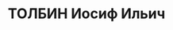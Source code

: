 ---
title: ТОЛБИН Иосиф Ильич
description: "Род. 1897, Аз.ССР, г.Астара. Образование высшее (Азерб. ин-т нефти и\
  \ газа им. Азизбекова).\n Гл. геолог треста \"Орджоникидзенефть\". За открытие новых\
  \ нефтеносных пластов он был награжден орденом Ленина. Прож.: Аз.ССР, г.Баку.\n\
  \ Арестован в 1937\n Обвинение: ст.ст. 69, 70, 73 УК Аз.ССР - участник к-р троцкистской\
  \ орг-ции.\n Приговор: ВК ВС СССР, 11.10.1937 - ВМН.\n Расстрелян 12.10.1937\n Реабилитирован\
  \ посмертно 22.09.1956.\n Источники: Сталинский список от 03.10.1937 (Аз.ССР, Кат.1)|\
  \ Репрессированные геологи. М.-СПБ. 1999| Личное дело №38341 Китаева А.А. (АПД УДПАР,\
  \ ф.6, оп.9, д.269) - упоминание."
---